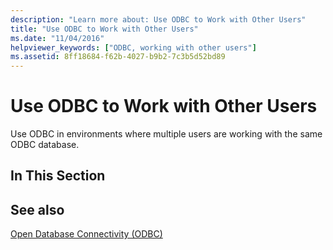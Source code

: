 ```yaml
---
description: "Learn more about: Use ODBC to Work with Other Users"
title: "Use ODBC to Work with Other Users"
ms.date: "11/04/2016"
helpviewer_keywords: ["ODBC, working with other users"]
ms.assetid: 8ff18684-f62b-4027-b9b2-7c3b5d52bd89
---
```

# Use ODBC to Work with Other Users

Use ODBC in environments where multiple users are working with the same ODBC database.

## In This Section

## See also

[Open Database Connectivity (ODBC)](../../data/odbc/open-database-connectivity-odbc.md)
